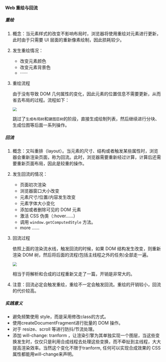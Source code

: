 #### Web 重绘与回流

##### 重绘

1. 概念：当元素样式的改变不影响布局时，浏览器将使用重绘对元素进行更新，此时由于只需要 UI 层面的重新像素绘制，因此损耗较少。

2. 发生重绘情况：

   - 改变元素颜色
   - 改变元素背景色
   - ······

3. 重绘流程

   由于没有导致 DOM 几何属性的变化，因此元素的位置信息不需要更新，从而省去布局的过程。流程如下：

   <img src="C:\Users\acer\aioverg\前端\img\044.jpg" style="zoom:80%;" />

   跳过了`生成布局树`和`建图层树`的阶段，直接生成绘制列表，然后继续进行分块、生成位图等后面一系列操作。

##### 回流

1. 概念：又叫重排（layout）。当元素的尺寸、结构或者触发某些属性时，浏览器会重新渲染页面，称为回流。此时，浏览器需要重新经过计算，计算后还需要重新页面布局，因此是较重的操作。

2. 发生回流的情况：

   - 页面初次渲染
   - 浏览器窗口大小改变
   - 元素尺寸/位置/内容发生改变
   - 元素字体大小变化
   - 添加或者删除可见的 DOM 元素
   - 激活 CSS 伪类（:hover……）
   - 调用 `window.getComputedStyle` 方法。
   - more ……

3. 回流过程

   依照上面的渲染流水线，触发回流的时候，如果 DOM 结构发生改变，则重新渲染 DOM 树，然后将后面的流程(包括主线程之外的任务)全部走一遍。

   <img src="C:\Users\acer\aioverg\前端\img\043.jpg" style="zoom:80%;" />

   相当于将解析和合成的过程重新又走了一篇，开销是非常大的。

4. 注意：回流必定会触发重绘，重绘不一定会触发回流。重绘的开销较小，回流的代价较高。

##### 实践意义

- 避免频繁使用 style，而是采用修改class的方式。
- 使用createDocumentFragment进行批量的 DOM 操作。
- 对于 resize、scroll 等进行防抖/节流处理。
- 添加 will-change: tranform ，让渲染引擎为其单独实现一个图层，当这些变换发生时，仅仅只是利用合成线程去处理这些变换，而不牵扯到主线程，大大提高渲染效率。当然这个变化不限于tranform, 任何可以实现合成效果的 CSS 属性都能用will-change来声明。
